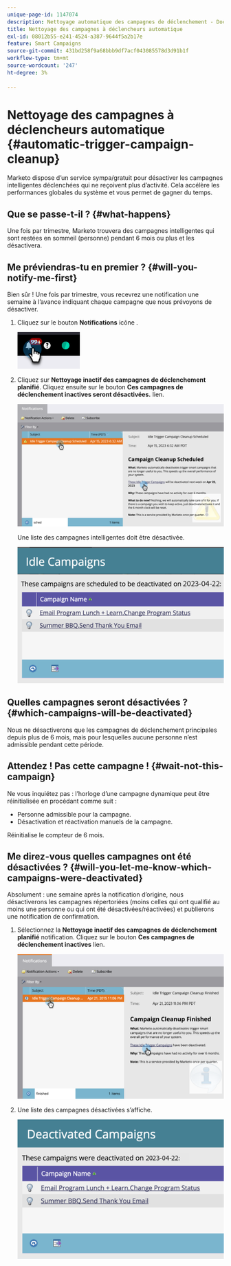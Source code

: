 ```yaml
---
unique-page-id: 1147074
description: Nettoyage automatique des campagnes de déclenchement - Documents Marketo - Documentation du produit
title: Nettoyage des campagnes à déclencheurs automatique
exl-id: 08012b55-e241-4524-a387-9644f5a2b17e
feature: Smart Campaigns
source-git-commit: 431bd258f9a68bbb9df7acf043085578d3d91b1f
workflow-type: tm+mt
source-wordcount: '247'
ht-degree: 3%

---
```


# Nettoyage des campagnes à déclencheurs automatique {#automatic-trigger-campaign-cleanup}

Marketo dispose d’un service sympa/gratuit pour désactiver les campagnes intelligentes déclenchées qui ne reçoivent plus d’activité. Cela accélère les performances globales du système et vous permet de gagner du temps.

## Que se passe-t-il ? {#what-happens}

Une fois par trimestre, Marketo trouvera des campagnes intelligentes qui sont restées en sommeil (personne) pendant 6 mois ou plus et les désactivera.

## Me préviendras-tu en premier ? {#will-you-notify-me-first}

Bien sûr ! Une fois par trimestre, vous recevrez une notification une semaine à l’avance indiquant chaque campagne que nous prévoyons de désactiver.

1. Cliquez sur le bouton **Notifications** icône .

   ![](assets/automatic-trigger-campaign-cleanup-1.png)

1. Cliquez sur **Nettoyage inactif des campagnes de déclenchement planifié**. Cliquez ensuite sur le bouton **Ces campagnes de déclenchement inactives seront désactivées.** lien.

   ![](assets/automatic-trigger-campaign-cleanup-2.png)

   Une liste des campagnes intelligentes doit être désactivée.

   ![](assets/automatic-trigger-campaign-cleanup-3.png)

## Quelles campagnes seront désactivées ? {#which-campaigns-will-be-deactivated}

Nous ne désactiverons que les campagnes de déclenchement principales depuis plus de 6 mois, mais pour lesquelles aucune personne n’est admissible pendant cette période.

## Attendez ! Pas cette campagne ! {#wait-not-this-campaign}

Ne vous inquiétez pas : l’horloge d’une campagne dynamique peut être réinitialisée en procédant comme suit :

* Personne admissible pour la campagne.
* Désactivation et réactivation manuels de la campagne.

Réinitialise le compteur de 6 mois.

## Me direz-vous quelles campagnes ont été désactivées ? {#will-you-let-me-know-which-campaigns-were-deactivated}

Absolument : une semaine après la notification d’origine, nous désactiverons les campagnes répertoriées (moins celles qui ont qualifié au moins une personne ou qui ont été désactivées/réactivées) et publierons une notification de confirmation.

1. Sélectionnez la **Nettoyage inactif des campagnes de déclenchement planifié** notification. Cliquez sur le bouton **Ces campagnes de déclenchement inactives** lien.

   ![](assets/automatic-trigger-campaign-cleanup-4.png)

1. Une liste des campagnes désactivées s’affiche.

   ![](assets/automatic-trigger-campaign-cleanup-5.png)
